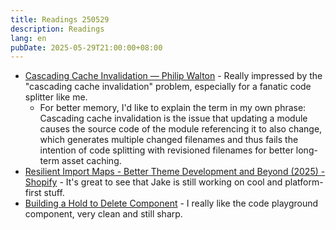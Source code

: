 ```yaml
---
title: Readings 250529
description: Readings
lang: en
pubDate: 2025-05-29T21:00:00+08:00
---
```


- [Cascading Cache Invalidation — Philip Walton](https://philipwalton.com/articles/cascading-cache-invalidation/) - Really impressed by the "cascading cache invalidation" problem, especially for a fanatic code splitter like me.
  - For better memory, I'd like to explain the term in my own phrase: Cascading cache invalidation is the issue that updating a module causes the source code of the module referencing it to also change, which generates multiple changed filenames and thus fails the intention of code splitting with revisioned filenames for better long-term asset caching.
- [Resilient Import Maps - Better Theme Development and Beyond (2025) - Shopify](https://shopify.engineering/resilient-import-maps?ck_subscriber_id=2699399951) - It's great to see that Jake is still working on cool and platform-first stuff.
- [Building a Hold to Delete Component](https://emilkowal.ski/ui/building-a-hold-to-delete-component) - I really like the code playground component, very clean and still sharp.
